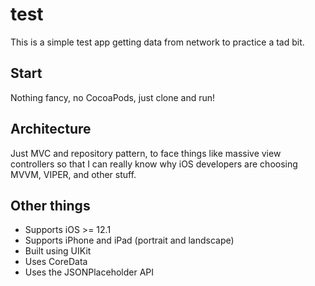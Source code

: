 # test

This is a simple test app getting data from network to practice a tad bit.

## Start

Nothing fancy, no CocoaPods, just clone and run!

## Architecture

Just MVC and repository pattern, to face things like massive view controllers so that I can really know why iOS developers are choosing MVVM, VIPER, and other stuff.

## Other things

- Supports iOS >= 12.1
- Supports iPhone and iPad (portrait and landscape)
- Built using UIKit
- Uses CoreData
- Uses the JSONPlaceholder API
